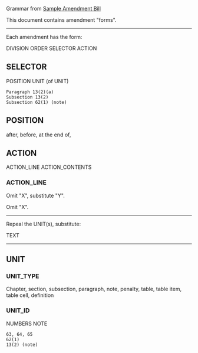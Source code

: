 Grammar from [Sample Amendment Bill](http://www.opc.gov.au/about/docs/word_notes/SampleAmendBill.pdf)

This document contains amendment "forms".

---

Each amendment has the form:

DIVISION
ORDER SELECTOR
ACTION

## SELECTOR

POSITION UNIT (of UNIT)

```
Paragraph 13(2)(a)
Subsection 13(2)
Subsection 62(1) (note)
```

## POSITION

after, before, at the end of,

## ACTION

ACTION_LINE
ACTION_CONTENTS

### ACTION_LINE

Omit "X", substitute "Y".

Omit "X".

---

Repeal the UNIT(s), substitute:

TEXT

---

## UNIT

### UNIT_TYPE

Chapter, section, subsection, paragraph, note, penalty, table, table item, table cell, definition

### UNIT_ID

NUMBERS NOTE

```
63, 64, 65
62(1)
13(2) (note)
```
